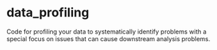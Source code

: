 # data_profiling
Code for profiling your data to systematically identify problems with a special focus on issues that can cause downstream analysis problems.
